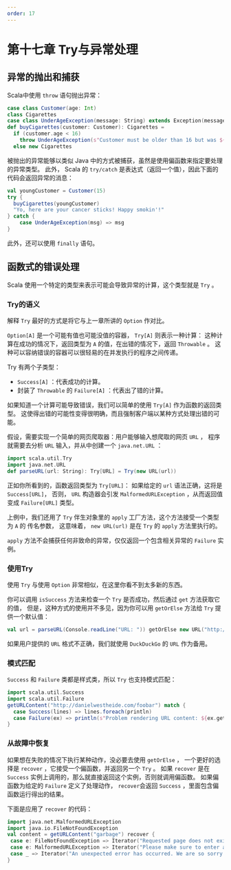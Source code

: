 ```yaml
---
order: 17
---
```


# 第十七章 Try与异常处理

## 异常的抛出和捕获

Scala中使用 `throw` 语句抛出异常：

```scala
case class Customer(age: Int)
class Cigarettes
case class UnderAgeException(message: String) extends Exception(message)
def buyCigarettes(customer: Customer): Cigarettes =
  if (customer.age < 16)
    throw UnderAgeException(s"Customer must be older than 16 but was ${customer.age}")
  else new Cigarettes
```

被抛出的异常能够以类似 Java 中的方式被捕获，虽然是使用偏函数来指定要处理的异常类型。 此外， Scala 的 `try/catch` 是表达式（返回一个值），因此下面的代码会返回异常的消息：

```scala
val youngCustomer = Customer(15)
try {
  buyCigarettes(youngCustomer)
  "Yo, here are your cancer sticks! Happy smokin'!"
} catch {
    case UnderAgeException(msg) => msg
}
```

此外，还可以使用 `finally` 语句。

## 函数式的错误处理

Scala 使用一个特定的类型来表示可能会导致异常的计算，这个类型就是 `Try` 。

### Try的语义

解释 `Try` 最好的方式是将它与上一章所讲的 `Option` 作对比。

`Option[A]` 是一个可能有值也可能没值的容器， `Try[A]` 则表示一种计算： 这种计算在成功的情况下，返回类型为 `A` 的值，在出错的情况下，返回 `Throwable` 。 这种可以容纳错误的容器可以很轻易的在并发执行的程序之间传递。

Try 有两个子类型：

- `Success[A]` ：代表成功的计算。
- 封装了 `Throwable` 的 `Failure[A]` ：代表出了错的计算。

如果知道一个计算可能导致错误，我们可以简单的使用 `Try[A]` 作为函数的返回类型。 这使得出错的可能性变得很明确，而且强制客户端以某种方式处理出错的可能。

假设，需要实现一个简单的网页爬取器：用户能够输入想爬取的网页 `URL` ， 程序就需要去分析 `URL` 输入，并从中创建一个 `java.net.URL` ：

```scala
import scala.util.Try
import java.net.URL
def parseURL(url: String): Try[URL] = Try(new URL(url))
```

正如你所看到的，函数返回类型为 `Try[URL]`： 如果给定的 `url` 语法正确，这将是 `Success[URL]`， 否则， `URL` 构造器会引发 `MalformedURLException` ，从而返回值变成 `Failure[URL]` 类型。

上例中，我们还用了 `Try` 伴生对象里的 `apply` 工厂方法，这个方法接受一个类型为 `A` 的 传名参数， 这意味着， `new URL(url)` 是在 `Try` 的 `apply` 方法里执行的。

`apply` 方法不会捕获任何非致命的异常，仅仅返回一个包含相关异常的 `Failure` 实例。

### 使用Try

使用 `Try` 与使用 `Option` 非常相似，在这里你看不到太多新的东西。

你可以调用 `isSuccess` 方法来检查一个 `Try` 是否成功，然后通过 `get` 方法获取它的值， 但是，这种方式的使用并不多见，因为你可以用 `getOrElse` 方法给 `Try` 提供一个默认值：

```scala
val url = parseURL(Console.readLine("URL: ")) getOrElse new URL("http://duckduckgo.com")
```

如果用户提供的 `URL` 格式不正确，我们就使用 `DuckDuckGo` 的 `URL` 作为备用。

### 模式匹配

`Success` 和 `Failure` 类都是样式类，所以 `Try` 也支持模式匹配：

```scala
import scala.util.Success
import scala.util.Failure
getURLContent("http://danielwestheide.com/foobar") match {
  case Success(lines) => lines.foreach(println)
  case Failure(ex) => println(s"Problem rendering URL content: ${ex.getMessage}")
}
```

### 从故障中恢复

如果想在失败的情况下执行某种动作，没必要去使用 `getOrElse` ， 一个更好的选择是 `recover` ，它接受一个偏函数，并返回另一个 `Try` 。 如果 `recover` 是在 `Success` 实例上调用的，那么就直接返回这个实例，否则就调用偏函数。 如果偏函数为给定的 `Failure` 定义了处理动作， `recover`会返回 `Success` ，里面包含偏函数运行得出的结果。

下面是应用了 `recover` 的代码：

```scala
import java.net.MalformedURLException
import java.io.FileNotFoundException
val content = getURLContent("garbage") recover {
 case e: FileNotFoundException => Iterator("Requested page does not exist")
 case e: MalformedURLException => Iterator("Please make sure to enter a valid URL")
 case _ => Iterator("An unexpected error has occurred. We are so sorry!")
}
```